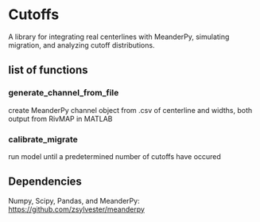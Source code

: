 # Cutoffs

A library for integrating real centerlines with MeanderPy, simulating migration, and analyzing cutoff distributions. 

## list of functions

### generate_channel_from_file
create MeanderPy channel object from .csv of centerline and widths, both output from RivMAP in MATLAB
### calibrate_migrate
run model until a predetermined number of cutoffs have occured

## Dependencies
Numpy, Scipy, Pandas, and MeanderPy: https://github.com/zsylvester/meanderpy

